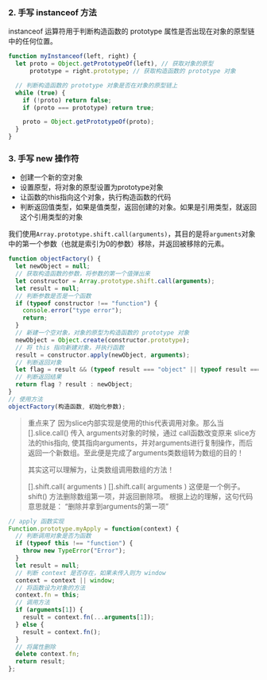 ### 2. 手写 instanceof 方法

instanceof 运算符用于判断构造函数的 prototype 属性是否出现在对象的原型链中的任何位置。

```js
function myInstanceof(left, right) {
  let proto = Object.getPrototypeOf(left), // 获取对象的原型
      prototype = right.prototype; // 获取构造函数的 prototype 对象

  // 判断构造函数的 prototype 对象是否在对象的原型链上
  while (true) {
    if (!proto) return false;
    if (proto === prototype) return true;

    proto = Object.getPrototypeOf(proto);
  }
}
```

### 3. 手写 new 操作符

+ 创建一个新的空对象
+ 设置原型，将对象的原型设置为prototype对象
+ 让函数的this指向这个对象，执行构造函数的代码
+ 判断返回值类型，如果是值类型，返回创建的对象。如果是引用类型，就返回这个引用类型的对象

我们使用`Array.prototype.shift.call(arguments)`，其目的是将`arguments`对象中的第一个参数（也就是索引为0的参数）移除，并返回被移除的元素。

```js
function objectFactory() {
  let newObject = null;
  // 获取构造函数的参数，将参数的第一个值弹出来
  let constructor = Array.prototype.shift.call(arguments);
  let result = null;
  // 判断参数是否是一个函数
  if (typeof constructor !== "function") {
    console.error("type error");
    return;
  }
  // 新建一个空对象，对象的原型为构造函数的 prototype 对象
  newObject = Object.create(constructor.prototype);
  // 将 this 指向新建对象，并执行函数
  result = constructor.apply(newObject, arguments);
  // 判断返回对象
  let flag = result && (typeof result === "object" || typeof result === "function");
  // 判断返回结果
  return flag ? result : newObject;
}
// 使用方法
objectFactory(构造函数, 初始化参数);
```

> 重点来了
> 因为slice内部实现是使用的this代表调用对象。那么当[].slice.call() 传入 arguments对象的时候，通过 call函数改变原来 slice方法的this指向, 使其指向arguments，并对arguments进行复制操作，而后返回一个新数组。至此便是完成了arguments类数组转为数组的目的！
>
> 其实这可以理解为，让类数组调用数组的方法！
>
> [].shift.call( arguments )
> [].shift.call( arguments ) 这便是一个例子。
> shift() 方法删除数组第一项，并返回删除项。
> 根据上边的理解，这句代码意思就是： “删除并拿到arguments的第一项”



```js
// apply 函数实现
Function.prototype.myApply = function(context) {
  // 判断调用对象是否为函数
  if (typeof this !== "function") {
    throw new TypeError("Error");
  }
  let result = null;
  // 判断 context 是否存在，如果未传入则为 window
  context = context || window;
  // 将函数设为对象的方法
  context.fn = this;
  // 调用方法
  if (arguments[1]) {
    result = context.fn(...arguments[1]);
  } else {
    result = context.fn();
  }
  // 将属性删除
  delete context.fn;
  return result;
};
```


